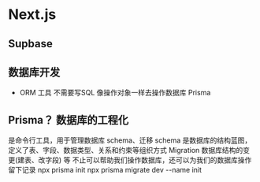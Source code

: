 # Next.js

## Supbase


## 数据库开发
- ORM 工具
    不需要写SQL 像操作对象一样去操作数据库
    Prisma

## Prisma？ 数据库的工程化
是命令行工具，用于管理数据库 schema、迁移
schema 是数据库的结构蓝图，定义了表、字段、数据类型、关系和约束等组织方式
Migration 数据库结构的变更(建表、改字段) 等
不止可以帮助我们操作数据库，还可以为我们的数据库操作留下记录
npx prisma init
npx prisma migrate dev --name init